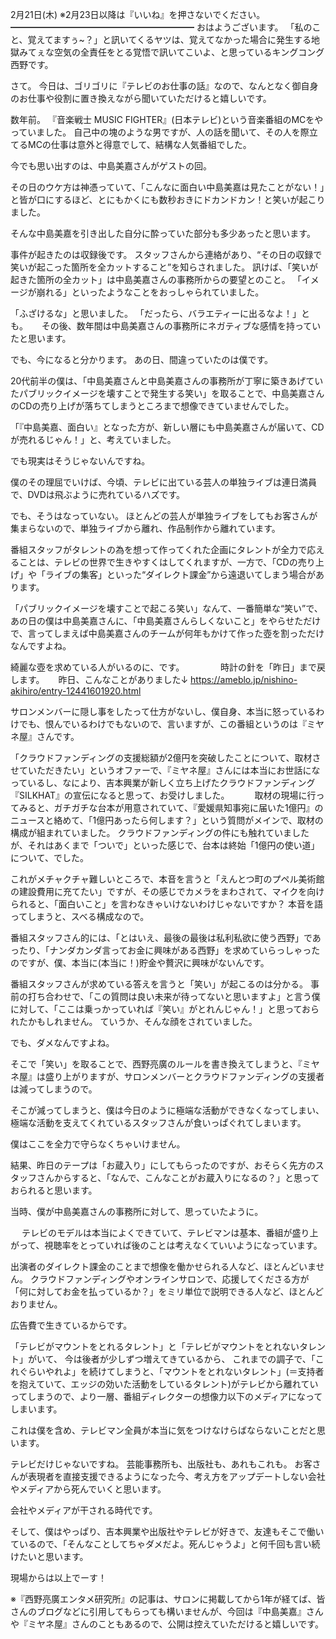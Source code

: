 2月21日(木) ※2月23日以降は『いいね』を押さないでください。
━━━━━━━━━━━━━━━━━━━━━
おはようございます。
「私のこと、覚えてますぅ~？」と訊いてくるヤツは、覚えてなかった場合に発生する地獄みてぇな空気の全責任をとる覚悟で訊いてこいよ、と思っているキングコング西野です。

さて。
今日は、ゴリゴリに『テレビのお仕事の話』なので、なんとなく御自身のお仕事や役割に置き換えながら聞いていただけると嬉しいです。

数年前。
『音楽戦士 MUSIC FIGHTER』(日本テレビ)という音楽番組のMCをやっていました。
自己中の塊のような男ですが、人の話を聞いて、その人を際立てるMCの仕事は意外と得意でして、結構な人気番組でした。

今でも思い出すのは、中島美嘉さんがゲストの回。

その日のウケ方は神憑っていて、「こんなに面白い中島美嘉は見たことがない！」と皆が口にするほど、とにもかくにも数秒おきにドカンドカン！と笑いが起こりました。

そんな中島美嘉を引き出した自分に酔っていた部分も多少あったと思います。

事件が起きたのは収録後です。
スタッフさんから連絡があり、“その日の収録で笑いが起こった箇所を全カットすること”を知らされました。
訊けば、「笑いが起きた箇所の全カット」は中島美嘉さんの事務所からの要望とのこと。
「イメージが崩れる」といったようなことをおっしゃられていました。

「ふざけるな」と思いました。
「だったら、バラエティーに出るなよ！」とも。
　
その後、数年間は中島美嘉さんの事務所にネガティブな感情を持っていたと思います。

でも、今になると分かります。
あの日、間違っていたのは僕です。

20代前半の僕は、「中島美嘉さんと中島美嘉さんの事務所が丁寧に築きあげていたパブリックイメージを壊すことで発生する笑い」を取ることで、中島美嘉さんのCDの売り上げが落ちてしまうところまで想像できていませんでした。

「『中島美嘉、面白い』となった方が、新しい層にも中島美嘉さんが届いて、CDが売れるじゃん！」と、考えていました。

でも現実はそうじゃないんですね。

僕のその理屈でいけば、今頃、テレビに出ている芸人の単独ライブは連日満員で、DVDは飛ぶように売れているハズです。

でも、そうはなっていない。
ほとんどの芸人が単独ライブをしてもお客さんが集まらないので、単独ライブから離れ、作品制作から離れています。

番組スタッフがタレントの為を想って作ってくれた企画にタレントが全力で応えることは、テレビの世界で生きやすくはしてくれますが、一方で、「CDの売り上げ」や「ライブの集客」といった“ダイレクト課金”から遠退いてしまう場合があります。

「パブリックイメージを壊すことで起こる笑い」なんて、一番簡単な“笑い”で、あの日の僕は中島美嘉さんに、「中島美嘉さんらしくないこと」をやらせただけで、言ってしまえば中島美嘉さんのチームが何年もかけて作った壺を割っただけなんですよね。

綺麗な壺を求めている人がいるのに、です。
　
　
　
時計の針を「昨日」まで戻します。
　
昨日、こんなことがありました↓
https://ameblo.jp/nishino-akihiro/entry-12441601920.html

サロンメンバーに隠し事をしたって仕方がないし、僕自身、本当に怒っているわけでも、恨んでいるわけでもないので、言いますが、この番組というのは『ミヤネ屋』さんです。

「クラウドファンディングの支援総額が2億円を突破したことについて、取材させていただきたい」というオファーで、『ミヤネ屋』さんには本当にお世話になっているし、なにより、吉本興業が新しく立ち上げたクラウドファンディング『SILKHAT』の宣伝になると思って、お受けしました。
　
　
取材の現場に行ってみると、ガチガチな台本が用意されていて、『愛媛県知事宛に届いた1億円』のニュースと絡めて、「1億円あったら何します？」という質問がメインで、取材の構成が組まれていました。
クラウドファンディングの件にも触れていましたが、それはあくまで「ついで」といった感じで、台本は終始「1億円の使い道」について、でした。

これがメチャクチャ難しいところで、本音を言うと「えんとつ町のプペル美術館の建設費用に充てたい」ですが、その感じでカメラをまわされて、マイクを向けられると、「面白いこと」を言わなきゃいけないわけじゃないですか？
本音を語ってしまうと、スベる構成なので。

番組スタッフさん的には、「とはいえ、最後の最後は私利私欲に使う西野」であったり、「ナンダカンダ言ってお金に興味がある西野」を求めていらっしゃったのですが、僕、本当に(本当に！)貯金や贅沢に興味がないんです。

番組スタッフさんが求めている答えを言うと「笑い」が起こるのは分かる。
事前の打ち合わせで、「この質問は良い未来が待ってないと思いますよ」と言う僕に対して、「ここは乗っかっていれば『笑い』がとれんじゃん！」と思っておられたかもしれません。
ていうか、そんな顔をされていました。

でも、ダメなんですよね。

そこで「笑い」を取ることで、西野亮廣のルールを書き換えてしまうと、『ミヤネ屋』は盛り上がりますが、サロンメンバーとクラウドファンディングの支援者は減ってしまうので。

そこが減ってしまうと、僕は今日のように極端な活動ができなくなってしまい、極端な活動を支えてくれているスタッフさんが食いっぱぐれてしまいます。

僕はここを全力で守らなくちゃいけません。

結果、昨日のテープは「お蔵入り」にしてもらったのですが、おそらく先方のスタッフさんからすると、「なんで、こんなことがお蔵入りになるの？」と思っておられると思います。

当時、僕が中島美嘉さんの事務所に対して、思っていたように。

　
テレビのモデルは本当によくできていて、テレビマンは基本、番組が盛り上がって、視聴率をとっていれば後のことは考えなくていいようになっています。

出演者のダイレクト課金のことまで想像を働かせられる人など、ほとんどいません。
クラウドファンディングやオンラインサロンで、応援してくださる方が「何に対してお金を払っているか？」をミリ単位で説明できる人など、ほとんどおりません。

広告費で生きているからです。

「テレビがマウントをとれるタレント」と「テレビがマウントをとれないタレント」がいて、
今は後者が少しずつ増えてきているから、
これまでの調子で、「これぐらいやれよ」を続けてしまうと、「マウントをとれないタレント」(＝支持者を抱えていて、エッジの効いた活動をしているタレント)がテレビから離れていってしまうので、より一層、番組ディレクターの想像力以下のメディアになってしまいます。

これは僕を含め、テレビマン全員が本当に気をつけなけらばならないことだと思います。

テレビだけじゃないですね。
芸能事務所も、出版社も、あれもこれも。
お客さんが表現者を直接支援できるようになった今、考え方をアップデートしない会社やメディアから死んでいくと思います。

会社やメディアが干される時代です。

そして、僕はやっぱり、吉本興業や出版社やテレビが好きで、友達もそこで働いているので、「そんなことしてちゃダメだよ。死んじゃうよ」と何千回も言い続けたいと思います。

現場からは以上でーす！

※『西野亮廣エンタメ研究所』の記事は、サロンに掲載してから1年が経てば、皆さんのブログなどに引用してもらっても構いませんが、今回は『中島美嘉』さんや『ミヤネ屋』さんのこともあるので、公開は控えていただけると嬉しいです。
